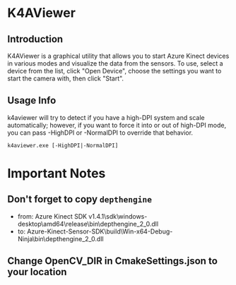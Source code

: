 # K4AViewer

## Introduction

K4AViewer is a graphical utility that allows you to start Azure Kinect devices in various modes and visualize the data from the sensors.
To use, select a device from the list, click "Open Device", choose the settings you want to start the camera with, then click "Start".

## Usage Info

k4aviewer will try to detect if you have a high-DPI system and scale automatically; however, if you want to force it into or out of
high-DPI mode, you can pass -HighDPI or -NormalDPI to override that behavior.

```
k4aviewer.exe [-HighDPI|-NormalDPI]
```

# Important Notes

## Don't forget to copy `depthengine`
* from: Azure Kinect SDK v1.4.1\sdk\windows-desktop\amd64\release\bin\depthengine_2_0.dll
* to: Azure-Kinect-Sensor-SDK\build\Win-x64-Debug-Ninja\bin\depthengine_2_0.dll

## Change OpenCV_DIR in CmakeSettings.json to your location